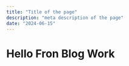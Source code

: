 ```yaml
---
title: "Title of the page"
description: "meta description of the page"
date: "2024-06-15"
---
```


# Hello Fron Blog Work
